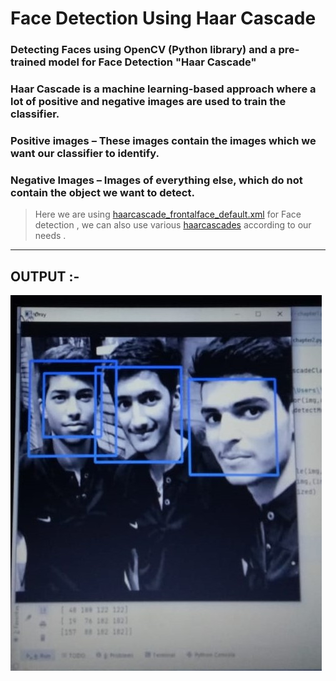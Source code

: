 # Face Detection Using Haar Cascade

### Detecting Faces using  OpenCV (Python library) and a pre-trained model for Face Detection **"Haar Cascade"** 

### **Haar Cascade** is a machine learning-based approach where a lot of positive and negative images are used to train the classifier.

### **Positive images –** These images contain the images which we want our classifier to identify.

### **Negative Images –** Images of everything else, which do not contain the object we want to detect.



> Here we are using [haarcascade_frontalface_default.xml](https://github.com/kunal-j10/Computer-Vision/blob/main/Face%20Detection%20using%20Haar%20Cascade/haarcascade_frontalface_default.xml) for Face detection , we can also use various [haarcascades](https://github.com/opencv/opencv/tree/master/data/haarcascades) according to our needs .

---
## **OUTPUT :-**
![OUTPUT](https://github.com/kunal-j10/Computer-Vision/blob/main/Face%20Detection%20using%20Haar%20Cascade/OUTPUT.jpeg)

